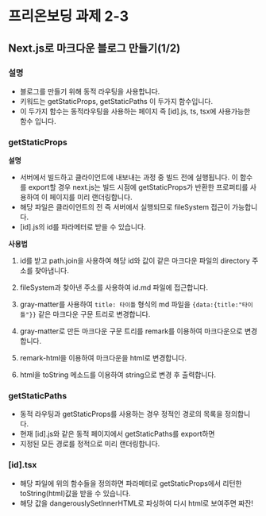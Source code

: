 # 프리온보딩 과제 2-3

## **Next.js로 마크다운 블로그 만들기(1/2)**

### **설명**

- 블로그를 만들기 위해 동적 라우팅을 사용합니다.
- 키워드는 getStaticProps, getStaticPaths 이 두가지 함수입니다.
- 이 두가지 함수는 동적라우팅을 사용하는 페이지 즉 [id].js, ts, tsx에 사용가능한 함수 입니다.

### **getStaticProps**

**설명**

- 서버에서 빌드하고 클라이언트에 내보내는 과정 중 빌드 전에 실행됩니다. 이 함수를 export할 경우 next.js는 빌드 시점에 getStaticProps가 반환한 프로퍼티를 사용하여 이 페이지를 미리 랜더링합니다.
- 해당 파일은 클라이언트의 전 즉 서버에서 실행되므로 fileSystem 접근이 가능합니다.
- [id].js의 id를 파라메터로 받을 수 있습니다.

**사용법**

1. id를 받고 path.join을 사용하여 해당 id와 값이 같은 마크다운 파일의 directory 주소를 찾아냅니다.

2. fileSystem과 찾아낸 주소를 사용하여 id.md 파일에 접근합니다.

3. gray-matter를 사용하여 ```title: 타이틀``` 형식의 md 파일을 ```{data:{title:"타이틀"}}``` 같은 마크다운 구문 트리로 변경합니다.

4. gray-matter로 만든 마크다운 구문 트리를 remark를 이용하여 마크다운으로 변경합니다.

5. remark-html을 이용하여 마크다운을 html로 변경합니다.

6. html을 toString 메소드를 이용하여 string으로 변경 후 출력합니다.

### **getStaticPaths**

- 동적 라우팅과 getStaticProps를 사용하는 경우 정적인 경로의 목록을 정의합니다.
- 현재 [id].js와 같은 동적 페이지에서 getStaticPaths를 export하면
- 지정된 모든 경로를 정적으로 미리 랜더링합니다.

### [id].tsx

- 해당 파일에 위의 함수들을 정의하면 파라메터로 getStaticProps에서 리턴한 toString(html)값을 받을 수 있습니다.
- 해당 값을 dangerouslySetInnerHTML로 파싱하여 다시 html로 보여주면 짜잔!